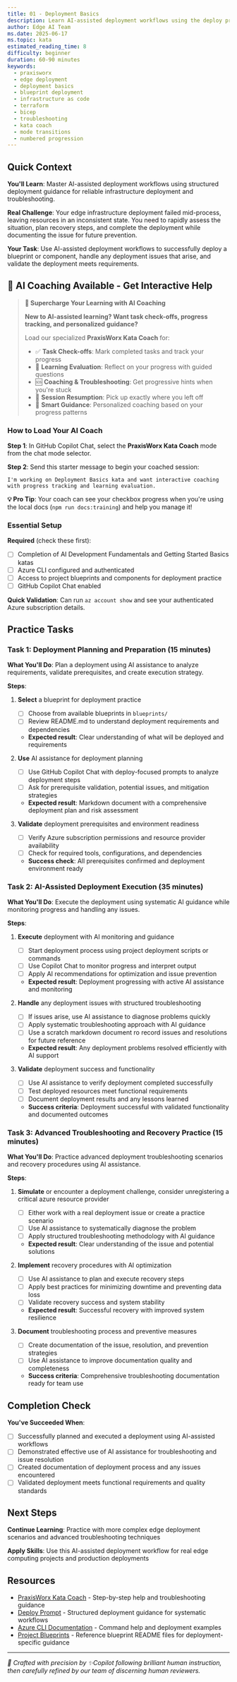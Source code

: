 ```yaml
---
title: 01 - Deployment Basics
description: Learn AI-assisted deployment workflows using the deploy prompt to accelerate blueprint and component deployment with systematic planning, execution, and troubleshooting
author: Edge AI Team
ms.date: 2025-06-17
ms.topic: kata
estimated_reading_time: 8
difficulty: beginner
duration: 60-90 minutes
keywords:
  - praxisworx
  - edge deployment
  - deployment basics
  - blueprint deployment
  - infrastructure as code
  - terraform
  - bicep
  - troubleshooting
  - kata coach
  - mode transitions
  - numbered progression
---
```


## Quick Context

**You'll Learn**: Master AI-assisted deployment workflows using structured deployment guidance for reliable infrastructure deployment and troubleshooting.

**Real Challenge**: Your edge infrastructure deployment failed mid-process, leaving resources in an inconsistent state. You need to rapidly assess the situation, plan recovery steps, and complete the deployment while documenting the issue for future prevention.

**Your Task**: Use AI-assisted deployment workflows to successfully deploy a blueprint or component, handle any deployment issues that arise, and validate the deployment meets requirements.

## 🤖 AI Coaching Available - Get Interactive Help

> **🚀 Supercharge Your Learning with AI Coaching**
>
> **New to AI-assisted learning? Want task check-offs, progress tracking, and personalized guidance?**
>
> Load our specialized **PraxisWorx Kata Coach** for:
>
> - ✅ **Task Check-offs**: Mark completed tasks and track your progress
> - 🎯 **Learning Evaluation**: Reflect on your progress with guided questions
> - 🆘 **Coaching & Troubleshooting**: Get progressive hints when you're stuck
> - 🔄 **Session Resumption**: Pick up exactly where you left off
> - 🧭 **Smart Guidance**: Personalized coaching based on your progress patterns

### How to Load Your AI Coach

**Step 1**: In GitHub Copilot Chat, select the **PraxisWorx Kata Coach** mode from the chat mode selector.

**Step 2**: Send this starter message to begin your coached session:

```text
I'm working on Deployment Basics kata and want interactive coaching with progress tracking and learning evaluation.
```

**💡 Pro Tip**: Your coach can see your checkbox progress when you're using the local docs (`npm run docs:training`) and help you manage it!

### Essential Setup

**Required** (check these first):

- [ ] Completion of AI Development Fundamentals and Getting Started Basics katas
- [ ] Azure CLI configured and authenticated
- [ ] Access to project blueprints and components for deployment practice
- [ ] GitHub Copilot Chat enabled

**Quick Validation**: Can run `az account show` and see your authenticated Azure subscription details.

## Practice Tasks

### Task 1: Deployment Planning and Preparation (15 minutes)

**What You'll Do**: Plan a deployment using AI assistance to analyze requirements, validate prerequisites, and create execution strategy.

**Steps**:

1. **Select** a blueprint for deployment practice
   - [ ] Choose from available blueprints in `blueprints/`
   - [ ] Review README.md to understand deployment requirements and dependencies
   - **Expected result**: Clear understanding of what will be deployed and requirements

2. **Use** AI assistance for deployment planning
   - [ ] Use GitHub Copilot Chat with deploy-focused prompts to analyze deployment steps
   - [ ] Ask for prerequisite validation, potential issues, and mitigation strategies
   - **Expected result**: Markdown document with a comprehensive deployment plan and risk assessment

3. **Validate** deployment prerequisites and environment readiness
   - [ ] Verify Azure subscription permissions and resource provider availability
   - [ ] Check for required tools, configurations, and dependencies
   - **Success check**: All prerequisites confirmed and deployment environment ready

### Task 2: AI-Assisted Deployment Execution (35 minutes)

**What You'll Do**: Execute the deployment using systematic AI guidance while monitoring progress and handling any issues.

**Steps**:

1. **Execute** deployment with AI monitoring and guidance
   - [ ] Start deployment process using project deployment scripts or commands
   - [ ] Use Copilot Chat to monitor progress and interpret output
   - [ ] Apply AI recommendations for optimization and issue prevention
   - **Expected result**: Deployment progressing with active AI assistance and monitoring

2. **Handle** any deployment issues with structured troubleshooting
   - [ ] If issues arise, use AI assistance to diagnose problems quickly
   - [ ] Apply systematic troubleshooting approach with AI guidance
   - [ ] Use a scratch markdown document ro record issues and resolutions for future reference
   - **Expected result**: Any deployment problems resolved efficiently with AI support

3. **Validate** deployment success and functionality
   - [ ] Use AI assistance to verify deployment completed successfully
   - [ ] Test deployed resources meet functional requirements
   - [ ] Document deployment results and any lessons learned
   - **Success criteria**: Deployment successful with validated functionality and documented outcomes

### Task 3: Advanced Troubleshooting and Recovery Practice (15 minutes)

**What You'll Do**: Practice advanced deployment troubleshooting scenarios and recovery procedures using AI assistance.

**Steps**:

1. **Simulate** or encounter a deployment challenge, consider unregistering a critical azure resource provider
   - [ ] Either work with a real deployment issue or create a practice scenario
   - [ ] Use AI assistance to systematically diagnose the problem
   - [ ] Apply structured troubleshooting methodology with AI guidance
   - **Expected result**: Clear understanding of the issue and potential solutions

2. **Implement** recovery procedures with AI optimization
   - [ ] Use AI assistance to plan and execute recovery steps
   - [ ] Apply best practices for minimizing downtime and preventing data loss
   - [ ] Validate recovery success and system stability
   - **Expected result**: Successful recovery with improved system resilience

3. **Document** troubleshooting process and preventive measures
   - [ ] Create documentation of the issue, resolution, and prevention strategies
   - [ ] Use AI assistance to improve documentation quality and completeness
   - **Success criteria**: Comprehensive troubleshooting documentation ready for team use

## Completion Check

**You've Succeeded When**:

- [ ] Successfully planned and executed a deployment using AI-assisted workflows
- [ ] Demonstrated effective use of AI assistance for troubleshooting and issue resolution
- [ ] Created documentation of deployment process and any issues encountered
- [ ] Validated deployment meets functional requirements and quality standards

## Next Steps

**Continue Learning**: Practice with more complex edge deployment scenarios and advanced troubleshooting techniques

**Apply Skills**: Use this AI-assisted deployment workflow for real edge computing projects and production deployments

## Resources

- [PraxisWorx Kata Coach][kata-coach] - Step-by-step help and troubleshooting guidance
- [Deploy Prompt][deploy-prompt] - Structured deployment guidance for systematic workflows
- [Azure CLI Documentation][azure-cli] - Command help and deployment examples
- [Project Blueprints][project-blueprints] - Reference blueprint README files for deployment-specific guidance

---

<!-- Reference Links -->
[kata-coach]: /.github/chatmodes/praxisworx-kata-coach.chatmode.md
[deploy-prompt]: /.github/prompts/deploy.prompt.md
[project-blueprints]: /blueprints/README
[azure-cli]: https://docs.microsoft.com/en-us/cli/azure/

<!-- markdownlint-disable MD036 -->
*🤖 Crafted with precision by ✨Copilot following brilliant human instruction,
then carefully refined by our team of discerning human reviewers.*
<!-- markdownlint-enable MD036 -->
